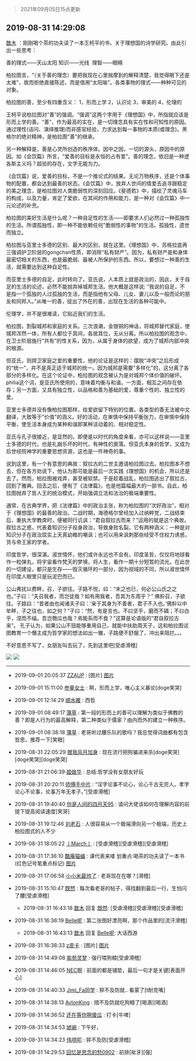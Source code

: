 > 2021年09月05日15点更新
<link rel="stylesheet" href="https://cdn.jsdelivr.net/gh/taotie6/sampleJSON@main/css/photo_show.css">


 ## 2019-08-31 14:29:08 

 [㪚木](https://www.coolapk.com/feed/13591191?shareKey=NzZmZDgwNmUxYjI1NjEzMTc0ZDc~) ：刚刚喝个茶的功夫读了一本王柯平的书，关于理想国的诗学研究。由此引出一些思考：

善的理式——天山太阳
知识——光线 
理智——眼睛

柏拉图言，“（关于善的理念）要把我现在心里揣摩到的解释清楚，我觉得眼下还是太难”，故而拒绝直接陈述，而是借用“太阳喻”<!--break-->。各类事物的理式——种种可见的对象。

柏拉图的善，至少有四重含义：
1，形而上学
2，认识论
3，审美的
4，伦理的

王柯平说柏拉图对“善”的强调。“强调”这两个字用于《理想国》中，所指就应该是形而上学的善。“善”，作为最高的实在，是一切理念具有实在性和可知性的原因。通过理性(诘问、演绎推理)而非感官经验，力求达到每一事物的本质(或理念)。黑格尔的绝对精神，是柏拉图&quot;善&quot;的继承。

另一种解释是，善是心灵所创造的秩序体。因中之因，一切的源头，原因中的原因。如《会饮篇》所言，“爱善的目标是永恒的占有爱”。善的理念，依旧是一种逻各斯主义吗？超验的存在，文字无能为力。

《会饮篇》说，爱善的目标，不是一个推论式的结果。无论万物秩序，还是个体事物的配置，都会达到最善的状态。《会饮篇》中，放弃人世间的情爱去追寻跟稳定的美之理念，是柏拉图对人类脆弱性的深刻回应。《斐德若》中，描绘了灵魂马车的构成，以及力量，肯定了爱欲，在其间的作用和能力，是一种对《会饮篇》中一元论述的补充。

柏拉图的美好生活是什么呢？一种自足性的生活——即要求人们必然过一种孤独性的生活。所谓孤独性，即一种不能依赖任何&quot;脆弱性的事物&quot;的生活。孤独性，遗世而独立。

柏拉图与亚里士多德的区别、最大的区别，就在这里。《理想国》中，苏格拉底再三强调护卫阶层的gongchan性质，即消除“私有财产”。因为，私有财产是和身体最密切相关的东西，也是最脆弱、最被人所保护的东西。所以，要想过一种善的生活，就需要达到这种自足性。

而亚里士多德的自足，此时转向了。亚氏说，人本质上就是政治的，因此，关于自足的生活的论述，必然不能抛弃掉城邦生活。他大概是这样说: “我说的自足，不是指一个孤独的人过孤独的生活，而是指他有父母、儿女、妻儿以及一般而论的朋友和同邦人。”从唯一的善，绽出了外在的善，出现在生活的各种可能中。

伦理学，并不是很难读，它贴近我们的生活。

柏拉图，割裂城邦和家庭的关系。三次浪潮，金银铜的神话，将城邦替代家庭，使城邦浑然一体，所有人都位于其间，各居其位，无从分离。所以柏拉图的观念中，在卫士阶层施行“共有”的性关系，因为，从属于身体的欲望，成为了城邦内部冲突的根源。

但亚氏，则捍卫家庭之爱的重要性，他的论证是这样的：摆脱“冲突”之后形成的“统一”，并不是真正适于城邦的统一。因为城邦是需要&quot;多样化&quot;的，这分离了各部分的多样化。在这个论证中，柏拉图的观念被认为是对城邦个体价值的破坏。philia这个词，是亚氏所使用的，意味着均衡与和谐。一方面，相互之间存在依存；另一方面，又具有独立性，以品格和善为基础的爱，尊重个性的、独立性的爱。

亚里士多德并没有像柏拉图那样，给爱欲留下特别的位置。各类型的善无法被中文翻译，大致等于&quot;价值&quot;的涵义。好的活动，在审慎中保持平衡张力，在审慎中保持平衡，使生活本身成为某种和谐即某种活动着的、相对稳定性。

亚氏与孔子很接近，是显然的。即便是以时代的角度来看，亦可以这样说——亚里士多德的时代，也是礼崩乐坏的时代，有神性的衰落。但亚氏本身的哲学，又成为后世经院神学的重要思想资源，这也是一件神奇的事。

说到这里，有一个有意思的典故：叙拉古的二世主邀请柏拉图过去。柏拉图本不想去，但在各方劝说下，他认为那可能是最后一次实践《理想国》的机会，所以还是去了。然而，柏拉图被戏弄，甚至被软禁。于是趁着战乱，柏拉图逃出了叙拉古，回到了雅典。回去之后，便有了《法律篇》，也是他篇幅最大的一部书。自此，柏拉图抛弃了哲人王的统治模式，开始强调立法和法治的极端重要性。

通常，在古典学界，把《法律篇》中的政治主张，称为柏拉图的“次好政治”，相对于《理想国》的最善的政治。二战时期，海德格尔曾经加入过纳粹党，二战结束后，重执大学教席时，便被同行讥讽：“君自叙拉古而来？”运用的就是这个典故。
叙拉古之惑，代表着知识分子投身政治，导致身败名裂。它有两种涵义：一种是对知识分子在政治现实上天真幼稚的嘲讽；也可以用来讽刺那些经受不住权力诱惑，货与帝王家的学者。

印度哲学，很深湛。淑世情怀，他们或许永远也不会有。印度圣哲，仅仅将地球看作一粒弹丸，将宇宙看作梵天的梦境，将人生，看作一期十分短暂的流光。在此世的一切建设，都只是生存——毁灭循环的一部分，因为视域的不同，所以淑世情怀在印度人眼里只是玩泥巴而已。

公山弗扰以费畔，召，子欲往。子路不悦，曰：“末之也已，何必公山氏之之也。”子曰：“夫召我者，而岂徒哉？如有用我者，吾其为东周乎？”
佛肸召，子欲往。子路曰：“昔者由也闻诸夫子曰：‘亲于其身为不善者，君子不入也。’佛肸以中牟畔，子之往也，如之何？”子曰：“然，有是言也。不曰坚乎，磨而不磷；不曰白乎，涅而不缁。吾岂匏瓜也哉？焉能系而不食？”这算是论语版的“君自叙拉古来”。
孔子认为，如果公山不狃能够重用自己，就能中扶助周天子，这和柏拉图试图教育一个僭主成为哲学家的想法如出一辙，子路便不舒服了，冲出来阻拦。。。

不好意思不写了，女朋友叫去玩了，先到这里吧[受虐滑稽] 

<div class="album">
<img class="img-item" src="http://image.coolapk.com/feed/2019/0515/09/1081091_3748_1897@180x122.gif" />
<img class="img-item" src="http://image.coolapk.com/feed/2019/0831/14/1081091_b1806f99_2822_635@323x217.gif" />
</div>

 ------- 

- 2019-09-01 20:05:37 [ZZAUP](uid=2749193) : [图片] [图片](http://image.coolapk.com/feed/2019/0901/15/2749193_bf77b1a9_3023_7907@106x74.jpeg)

- 2019-09-01 15:11:00 [参量女士](uid=2587808) : 啊，形而上学，唯心主义暴论[doge笑哭] 

- 2019-09-01 12:14:29 [顺水暖](uid=2030768) : 西哲 

- 2019-09-01 08:49:17 [蒲草](uid=2173541) : 第一段的形而上的善可以理解为类似于佛教的善？即是人行为的最高解释，第二种类似于儒家？由内而外的建立一种秩序。 

- 2019-09-01 08:38:18 [蒲草](uid=2173541) : 老哥听过腰乐队的歌吗？我总觉得词曲都有包含哲思，推荐一下[笑眼] 

- 2019-08-31 22:05:29 [赠我风月加身](uid=1915525) : 现在流行把狗骗进来杀[doge笑哭][doge笑哭][doge笑哭] 

- 2019-08-31 21:06:39 [姬做华](uid=662134) : 总结:哲学没有女朋友好玩 

- 2019-08-31 20:20:11 [师傅手中片](uid=1467971) : “淫字论事不论心，论心千古无完人。孝字论心不论事，论事万年无孝子。”[受虐滑稽] 

- 2019-08-31 19:40:40 [你是人间的四月天95](uid=728833) : 请问大佬该如何在理解内容的前提下提高阅读速度[笑哭] 

- 2019-08-31 19:12:46 [刘老石](uid=2738848) : 人很容易从一个极端滑向另一个极端，历史上柏拉图式的人不少 

- 2019-08-31 18:05:22 [丨March丨](uid=1139702) : [受虐滑稽][受虐滑稽][受虐滑稽] 

- 2019-08-31 17:36:10 [酷庵猫编](uid=1755356) : 课代表来喽
划重点:喝茶的功夫读了一本书(红色记号笔重点标记) [图片](http://image.coolapk.com/feed/2019/0831/17/1755356_fd1f7fe8_4168_51@1080x1036.png)

- 2019-08-31 17:06:58 [小小米最帅了](uid=1402266) : 老哥现在在哪？[滑稽] 

- 2019-08-31 15:10:47 [既然](uid=1245961) : 每次看老哥的帖子，得找翻到最后一行，生怕闪了腰[受虐滑稽] 

    - 2019-08-31 16:43:18 [㪚木](uid=1081091) 回复 [既然](uid=1245961): [受虐滑稽][受虐滑稽][受虐滑稽] 

- 2019-08-31 16:36:19 [Belle呢](uid=2085738) : 第二张图好漂亮啊，那个作品里的[流汗滑稽] 

    - 2019-08-31 16:43:13 [㪚木](uid=1081091) 回复 [Belle呢](uid=2085738): 大话西游 

- 2019-08-31 16:38:33 [z皮卡](uid=1896403) : [图片] [图片](http://image.coolapk.com/feed/2019/0831/16/1896403_59816196_0712_1861@440x366.jpeg)

- 2019-08-31 14:49:08 [紫苑灵梦](uid=1638695) : 强行喂狗粮[受虐滑稽] 

- 2019-08-31 14:46:05 [NEC啊](uid=1675332) : 前面的都是铺垫，最后一句才是关键[表面开心] 

- 2019-08-31 14:40:33 [Jimi_Fa同学](uid=658442) : 猝不及防就..
看蒙了[t耐克嘴] 

- 2019-08-31 14:38:13 [AvlonKing](uid=964891) : 措不及防就吃狗粮了[喝酒][喝酒] 

- 2019-08-31 14:36:52 [还在等你啊傻瓜](uid=1980859) : 打卡[牛啤] 

- 2019-08-31 14:34:53 [虓阚](uid=1518342) : 下午好， 

- 2019-08-31 14:34:23 [伟唠咑](uid=488448) : 猝不及防[受虐滑稽] 

- 2019-08-31 14:29:53 [回忆是思念的愁0902](uid=1206800) : 前排[呲牙][强] 


